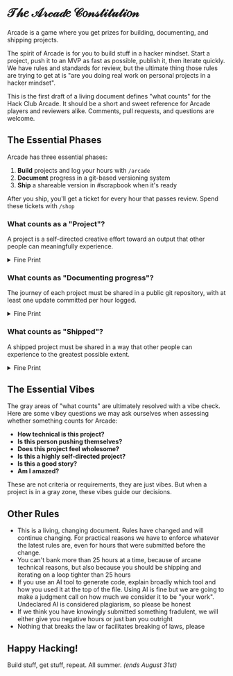 # 𝒯𝒽𝑒 𝒜𝓇𝒸𝒶𝒹𝑒 𝒞𝑜𝓃𝓈𝓉𝒾𝓉𝓊𝓉𝒾𝑜𝓃

Arcade is a game where you get prizes for building, documenting, and shipping projects.

The spirit of Arcade is for you to build stuff in a hacker mindset. Start a project, push it to an MVP as fast as possible, publish it, then iterate quickly. We have rules and standards for review, but the ultimate thing those rules are trying to get at is "are you doing real work on personal projects in a hacker mindset".

This is the first draft of a living document defines "what counts" for the Hack Club Arcade. It should be a short and sweet reference for Arcade players and reviewers alike. Comments, pull requests, and questions are welcome.

## The Essential Phases

Arcade has three essential phases:

1. **Build** projects and log your hours with `/arcade`
2. **Document** progress in a git-based versioning system
3. **Ship** a shareable version in #scrapbook when it's ready

After you ship, you'll get a ticket for every hour that passes review. Spend these tickets with `/shop`

### What counts as a "Project"?

A project is a self-directed creative effort toward an output that other people can meaningfully experience.

<details>
<summary>Fine Print</summary>
<ul>
<li>leetcode or similar challenges do not count</li>
<li>Homework or work done for a job/commission are not self-directed and therefore don't count</li>
<li>Projects started (but not finished) before Arcade are okay, but only the work done during Arcade can be logged</li>
<li>Tutorial projects that are 1:1 copies of the tutorial do not count. If you're doing a tutorial, you need to "make it your own" in some way</li>
</ul>
</details>

<!-- <details>
<summary>Examples</summary>
❌ Homework (not self-directed, usually no output that someone else can experience)
✅ Personal projects

❌ A drawing of a circuit (cannot meaningfully experience)
✅ A manufactured circuit

❌ Cooking a meal (insufficiently meaningful output)
✅ Publishing a recipe you developed over multiple iterations

❌ Completing the donut Blender tutorial (not self-directed)
✅ Modeling something you dreamed up and sketched

❌ Messing with Unity's particle system (no specific output)
✅ Publishing a playable game or demo online

❌ Watching a video on how to knit
✅ Knitting a sweater

</details> -->

### What counts as "Documenting progress"?

The journey of each project must be shared in a public git repository, with at least one update committed per hour logged.

<details>
<summary>Fine Print</summary>
<ul>
<li>Every update needs a link to the git commit for that hour</li>
<li>For code or other text-based content, put the actual code in the repo. For everything else, images or videos are fine—in the repo though!</li>
<li>Any git-based system is allowed, but GitHub is preferred. Many of our review automations are built around GitHub, so other systems may be more annoying for you to use.</li>
<li>When submitting a single session scrapbook, you are required to include 2 mini-scraps throughout the session to help our reviewers clearly understand your progress. It is a progress update (not necessarily a git-commit) showing your progress through this part of the session. This could be screenshots of art or CAD or product of your code, or git commits, multiple times throughout your session and sent in the thread.
</li>
</ul>
</details>

<!-- <details>
<summary>Examples</summary>
❌ Screenshots of your code
✅ Links to commits on GitHub

❌ A description of your latest game feature in Slack
✅ A screenshot of your latest game feature on GitHub

More examples!!

</details> -->

### What counts as "Shipped"?

A shipped project must be shared in a way that other people can experience to the greatest possible extent.

<details>
<summary>Fine Print</summary>
<ul>
<li>Your repo needs a README</li>
<li>Ships must be shared in the Hack Club Slack with a post in #scrapbook</li>
<li>There must be a component of the ship that can be experienced by people in Slack</li>
<li>For digital but non-code projects, a file—and, for some online tools, a link—of the "most native" type for the project must be included. STL and .blend for Blender, PNG and project link for Figma, Gerber file and CAD file for PCBs, STEP export and STL for CAD (with a link for OnShape projects), PNG for and source file (PSD, XCF, etc) for digital art…</li>
</ul>
</details>

<!-- <details>
<summary>Examples</summary>
❌ A scrapbook post verbally describing your website
✅ A link to a deployed version of the website

❌ A picture of your robot just sitting there
✅ A video of your robot completing its task

More examples!!

</details> -->

## The Essential Vibes

The gray areas of "what counts" are ultimately resolved with a vibe check. Here are some vibey questions we may ask ourselves when assessing whether something counts for Arcade:

- **How technical is this project?**
- **Is this person pushing themselves?**
- **Does this project feel wholesome?**
- **Is this a highly self-directed project?**
- **Is this a good story?**
- **Am I amazed?**

These are not criteria or requirements, they are just vibes. But when a project is in a gray zone, these vibes guide our decisions.

## Other Rules

<ul>
<li>This is a living, changing document. Rules have changed and will continue changing. For practical reasons we have to enforce whatever the latest rules are, even for hours that were submitted before the change.</li>
<li>You can't bank more than 25 hours at a time, because of arcane technical reasons, but also because you should be shipping and iterating on a loop tighter than 25 hours</li>
<li>If you use an AI tool to generate code, explain broadly which tool and how you used it at the top of the file. Using AI is fine but we are going to make a judgment call on how much we consider it to be "your work". Undeclared AI is considered plagiarism, so please be honest</li>
<li>If we think you have knowingly submitted something fradulent, we will either give you negative hours or just ban you outright</li>
<li>Nothing that breaks the law or facilitates breaking of laws, please</li>
</ul>

## Happy Hacking!

Build stuff, get stuff, repeat. All summer. _(ends August 31st)_
